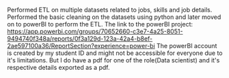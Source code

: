 Performed ETL on multiple datasets related to jobs, skills and job details.
Performed the basic cleaning on the datasets using python and later moved on to powerBI to perform the ETL.
The link to the powerBI project: https://app.powerbi.com/groups/70652660-c3e7-4a25-8051-9494740f348a/reports/0f3a129d-123a-42a4-b8ef-2ae597100a36/ReportSection?experience=power-bi
The powerBI account is created by my student ID and might not be accessible for everyone due to it's limitations. But I do have a pdf for one of the role(Data scientist) and it's respective details exported as a pdf.
